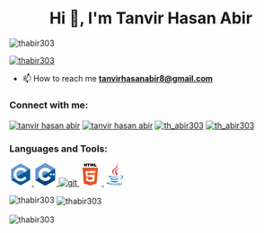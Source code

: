 <h1 align="center">Hi 👋, I'm Tanvir Hasan Abir</h1>
<p align="left"> <img src="https://komarev.com/ghpvc/?username=thabir303&label=Profile%20views&color=0e75b6&style=flat" alt="thabir303" /> </p>

<p align="left"> <a href="https://github.com/ryo-ma/github-profile-trophy"><img src="https://github-profile-trophy.vercel.app/?username=thabir303" alt="thabir303" /></a> </p>

- 📫 How to reach me **tanvirhasanabir8@gmail.com**

<h3 align="left">Connect with me:</h3>
<p align="left">
<a href="https://linkedin.com/in/tanvir hasan abir" target="blank"><img align="center" src="https://raw.githubusercontent.com/rahuldkjain/github-profile-readme-generator/master/src/images/icons/Social/linked-in-alt.svg" alt="tanvir hasan abir" height="30" width="40" /></a>
<a href="https://fb.com/tanvir hasan abir" target="blank"><img align="center" src="https://raw.githubusercontent.com/rahuldkjain/github-profile-readme-generator/master/src/images/icons/Social/facebook.svg" alt="tanvir hasan abir" height="30" width="40" /></a>
<a href="https://www.codechef.com/users/th_abir303" target="blank"><img align="center" src="https://cdn.jsdelivr.net/npm/simple-icons@3.1.0/icons/codechef.svg" alt="th_abir303" height="30" width="40" /></a>
<a href="https://codeforces.com/profile/th_abir303" target="blank"><img align="center" src="https://raw.githubusercontent.com/rahuldkjain/github-profile-readme-generator/master/src/images/icons/Social/codeforces.svg" alt="th_abir303" height="30" width="40" /></a>
</p>

<h3 align="left">Languages and Tools:</h3>
<p align="left"> <a href="https://www.cprogramming.com/" target="_blank" rel="noreferrer"> <img src="https://raw.githubusercontent.com/devicons/devicon/master/icons/c/c-original.svg" alt="c" width="40" height="40"/> </a> <a href="https://www.w3schools.com/cpp/" target="_blank" rel="noreferrer"> <img src="https://raw.githubusercontent.com/devicons/devicon/master/icons/cplusplus/cplusplus-original.svg" alt="cplusplus" width="40" height="40"/> </a> <a href="https://git-scm.com/" target="_blank" rel="noreferrer"> <img src="https://www.vectorlogo.zone/logos/git-scm/git-scm-icon.svg" alt="git" width="40" height="40"/> </a> <a href="https://www.w3.org/html/" target="_blank" rel="noreferrer"> <img src="https://raw.githubusercontent.com/devicons/devicon/master/icons/html5/html5-original-wordmark.svg" alt="html5" width="40" height="40"/> </a> <a href="https://www.java.com" target="_blank" rel="noreferrer"> <img src="https://raw.githubusercontent.com/devicons/devicon/master/icons/java/java-original.svg" alt="java" width="40" height="40"/> </a> </p>

<p><img align="left" src="https://github-readme-stats.vercel.app/api/top-langs?username=thabir303&show_icons=true&locale=en&layout=compact" alt="thabir303" /></p>

<p>&nbsp;<img align="center" src="https://github-readme-stats.vercel.app/api?username=thabir303&show_icons=true&locale=en" alt="thabir303" /></p>

<p><img align="center" src="https://github-readme-streak-stats.herokuapp.com/?user=thabir303&" alt="thabir303" /></p>

